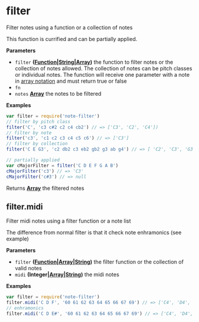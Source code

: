 # filter

Filter notes using a function or a collection of notes

This function is currified and can be partially applied.

**Parameters**

-   `filter` **([Function](https://developer.mozilla.org/en-US/docs/Web/JavaScript/Reference/Statements/function)\|[String](https://developer.mozilla.org/en-US/docs/Web/JavaScript/Reference/Global_Objects/String)\|[Array](https://developer.mozilla.org/en-US/docs/Web/JavaScript/Reference/Global_Objects/Array))** the function to filter notes or the
    collection of notes allowed. The collection of notes can be pitch classes or
    individual notes. The function will receive one parameter with a note in
    [array notation](<>) and must return true or false
-   `fn`  
-   `notes` **[Array](https://developer.mozilla.org/en-US/docs/Web/JavaScript/Reference/Global_Objects/Array)** the notes to be filtered

**Examples**

```javascript
var filter = require('note-filter')
// filter by pitch class
filter('C', 'c3 c#2 c2 c4 cb2') // => ['C3', 'C2', 'C4'])
// filter by note
filter('c3', 'c1 c2 c3 c4 c5 c6') // => ['C3']
// filter by collection
filter('C E G3', 'c2 db2 c3 eb2 gb2 g3 ab g4') // => [ 'C2', 'C3', 'G3' ])
```

```javascript
// partially applied
var cMajorFilter = filter('C D E F G A B')
cMajorFilter('c3') // => 'C3'
cMajorFilter('c#3') // => null
```

Returns **[Array](https://developer.mozilla.org/en-US/docs/Web/JavaScript/Reference/Global_Objects/Array)** the filtered notes

## filter.midi

Filter midi notes using a filter function or a note list

The difference from normal filter is that it check note enhramonics (see example)

**Parameters**

-   `filter` **([Function](https://developer.mozilla.org/en-US/docs/Web/JavaScript/Reference/Statements/function)\|[Array](https://developer.mozilla.org/en-US/docs/Web/JavaScript/Reference/Global_Objects/Array)\|[String](https://developer.mozilla.org/en-US/docs/Web/JavaScript/Reference/Global_Objects/String))** the filter function or the collection
    of valid notes
-   `midi` **(Integer|[Array](https://developer.mozilla.org/en-US/docs/Web/JavaScript/Reference/Global_Objects/Array)\|[String](https://developer.mozilla.org/en-US/docs/Web/JavaScript/Reference/Global_Objects/String))** the midi notes

**Examples**

```javascript
var filter = require('note-filter')
filter.midi('C D F', '60 61 62 63 64 65 66 67 69') // => ['C4', 'D4', 'F4']
// enhramonics
filter.midi('C D E#', '60 61 62 63 64 65 66 67 69') // => ['C4', 'D4', 'E#4']
```
